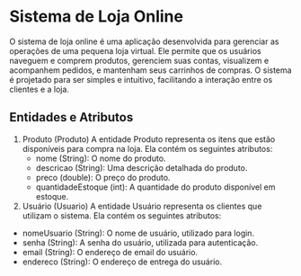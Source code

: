 # Sistema de Loja Online
O sistema de loja online é uma aplicação desenvolvida para gerenciar as operações de uma pequena loja virtual. Ele permite que os usuários naveguem e comprem produtos, gerenciem suas contas, visualizem e acompanhem pedidos, e mantenham seus carrinhos de compras. O sistema é projetado para ser simples e intuitivo, facilitando a interação entre os clientes e a loja.

## Entidades e Atributos
1. Produto (Produto)
    A entidade Produto representa os itens que estão disponíveis para compra na loja. Ela contém os seguintes atributos:
    - nome (String): O nome do produto.
    - descricao (String): Uma descrição detalhada do produto.
    - preco (double): O preço do produto.
    - quantidadeEstoque (int): A quantidade do produto disponível em estoque.
2. Usuário (Usuario)
    A entidade Usuário representa os clientes que utilizam o sistema. Ela contém os seguintes atributos:

- nomeUsuario (String): O nome de usuário, utilizado para login.
- senha (String): A senha do usuário, utilizada para autenticação.
- email (String): O endereço de email do usuário.
- endereco (String): O endereço de entrega do usuário.

